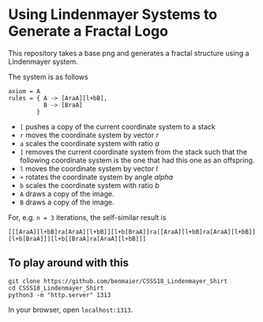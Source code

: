 # Using Lindenmayer Systems to Generate a Fractal Logo

This repository takes a base png and generates a fractal structure using a Lindenmayer system.

The system is as follows

```
axiom = A
rules = { A -> [AraA][l+bB],
          B -> [BraA]
        }
```

 * `[` pushes a copy of the current coordinate system to a stack
 * `r` moves the coordinate system by vector _r_
 * `a` scales the coordinate system with ratio _a_
 * `]` removes the current coordinate system from the stack such that the following coordinate system is the one that had this one as an offspring.
 * `l` moves the coordinate system by vector _l_
 * `+` rotates the coordinate system by angle _alpha_
 * `b` scales the coordinate system with ratio _b_
 * `A` draws a copy of the image. 
 * `B` draws a copy of the image. 

For, e.g. `n = 3` iterations, the self-similar result is

```
[[[AraA][l+bB]ra[AraA][l+bB]][l+b[BraA]]ra[[AraA][l+bB]ra[AraA][l+bB]][l+b[BraA]]][l+b[[BraA]ra[AraA][l+bB]]]
```

## To play around with this

```
git clone https://github.com/benmaier/CSSS18_Lindenmayer_Shirt
cd CSSS18_Lindenmayer_Shirt
python3 -m "http.server" 1313
```

In your browser, open `localhost:1313`.

